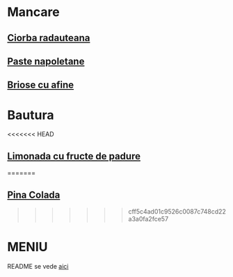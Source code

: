 # Mancare

## [Ciorba radauteana](./mancare/ciorba_radauteana.md)
## [Paste napoletane](./mancare/Paste_napoletane.md)
## [Briose cu afine](mancare/Briose.md)

# Bautura
<<<<<<< HEAD

## [Limonada cu fructe de padure](../bautura/Limonada_cu_fructe_de_padure.md)
=======
## [Pina Colada](./bautura/bautura%201.md)
>>>>>>> cff5c4ad01c9526c0087c748cd22a3a0fa2fce57

# MENIU
 
README se vede [aici](./README.md)
